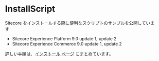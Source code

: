 # InstallScript
Sitecore をインストールする際に便利なスクリプトのサンプルを公開しています

* Sitecore Experience Platform 9.0 update 1, update 2
* Sitecore Experience Commerce 9.0 update 1, update 2

詳しい手順は、[インストール ページ](docs/Home.md) にまとめています。
